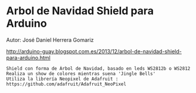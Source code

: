 Arbol de Navidad Shield para Arduino
====================================

   Autor: José Daniel Herrera Gomariz

   http://arduino-guay.blogspot.com.es/2013/12/arbol-de-navidad-shield-para-arduino.html
 
    Shield con forma de Árbol de Navidad, basado en leds WS2812b o WS2812
    Realiza un show de colores mientras suena 'Jingle Bells'
    Utiliza la librería Neopixel de Adafruit : https://github.com/adafruit/Adafruit_NeoPixel
